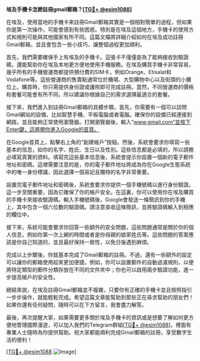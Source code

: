 **埃及手機卡怎麽註冊gmail郵箱？[[TG💪+ @esim1088](https://t.me/s/esim1088)]**

在埃及，使用當地的手機卡來註冊Gmail郵箱其實是一個相對簡單的過程，但如果你是第一次操作，可能會感到有些困惑。特別是在埃及這個地方，手機卡的使用方式和規則可能與其他國家有所不同。這篇文檔將詳細介紹如何在埃及成功註冊Gmail郵箱，並且會包含一些小技巧，讓整個過程更加順利。

首先，我們需要確保手上有埃及的手機卡。這張卡不僅僅是為了能夠接收到驗證碼，還能幫助你在埃及本地更方便地使用手機服務。在埃及購買手機卡非常容易，幾乎所有的手機營運商都提供預付費的SIM卡，例如Orange、Etisalat和Vodafone等。這些營運商的售賣點通常位於機場、大型購物中心以及街頭的小攤位上。購買時，你只需提供身份證或護照即可完成註冊。當然，不同營運商的價格和套餐可能會有所不同，所以建議你根據自己的需求選擇最適合的套餐。

接下來，我們進入到註冊Gmail郵箱的具體步驟。首先，你需要有一個可以訪問Gmail網站的設備，比如智慧手機、平板電腦或者電腦。確保你的設備已經連接到網路，並且能夠正常使用瀏覽器。打開瀏覽器後，輸入“www.gmail.com”並按下Enter鍵，這將帶你進入Google的首頁。

在Google首頁上，點擊右上角的“創建帳戶”按鈕。然後，系統會要求你填寫一些基本的信息，如你的名字、姓氏、生日以及性別。這些信息都是必填的，所以請務必填寫真實的資料。填寫完這些基本信息後，系統會提示你設置一個新的電子郵件地址和密碼。這裡需要注意的是，你的電子郵件地址將成為你在Google生態系統中的唯一身份標識，因此選擇一個易記且獨特的名字非常重要。

設置完電子郵件地址和密碼後，系統會要求你提供一個手機號碼以進行身份驗證。這一步至關重要，因為它確保了你的帳戶安全。在這裏，你可以使用你在埃及購買的手機卡來接收驗證碼。輸入手機號碼後，Google會發送一條簡訊到你的手機上，其中包含一個六位數的驗證碼。請注意查收這條簡訊，並將驗證碼輸入到相應的欄位中。

接下來，系統可能會要求你回答一些額外的安全問題，這些問題通常是關於你的個人信息，例如你第一次上網的時間或者是你母親的娘家姓氏等。這些問題的答案應該是你自己知道的，並且最好保持一致性，以免日後遇到麻煩。

完成以上步驟後，你就基本完成了Gmail郵箱的註冊。不過，還有一些額外的設定可以讓你的郵箱使用起來更加便捷。例如，你可以設置郵件的自動過濾規則，以便將特定類型的郵件分類存放在不同的文件夾中；你也可以啟用兩步驗證功能，進一步提高帳戶的安全性。

總結來說，在埃及註冊Gmail郵箱並不複雜，只要你有正確的手機卡並且按照指引一步步操作，就能輕鬆完成。希望這篇文章能幫助到那些正在尋求幫助的朋友們！如果你還有任何疑問，隨時可以在下方留言，我會盡力解答。

最後，再次提醒大家，如果需要更多關於埃及手機卡的資訊或是想要了解如何更方便地管理國際漫遊，可以加入我們的Telegram群組[[TG💪+ @esim1088](https://t.me/s/esim1088)]，裡面有專業人士隨時為你提供幫助。祝大家都能順利完成Gmail郵箱的註冊，享受數字生活的便利！

[[TG💪+ @esim1088](https://t.me/s/esim1088) ![Image](https://i.postimg.cc/4NQfJmqS/Snipaste-2025-05-13-00-14-12.png)]
